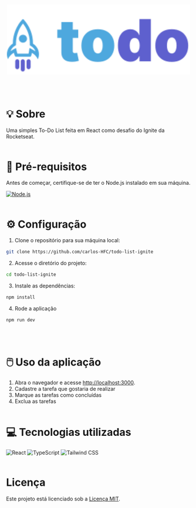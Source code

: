 <p align="center">
  <img src="src/assets/logo.svg" width="500" />
</p>
<br/><br/>

# :bulb: Sobre

Uma simples To-Do List feita em React como desafio do Ignite da Rocketseat.
<br/><br/>

# :page_with_curl: Pré-requisitos

Antes de começar, certifique-se de ter o Node.js instalado em sua máquina.

<a href="https://nodejs.org">
  <img width="50" src="https://user-images.githubusercontent.com/25181517/183568594-85e280a7-0d7e-4d1a-9028-c8c2209e073c.png" alt="Node.js" title="Node.js"/>
</a>
<br/><br/>

# :gear: Configuração

1. Clone o repositório para sua máquina local:

```bash
git clone https://github.com/carlos-HFC/todo-list-ignite
```

2. Acesse o diretório do projeto:

```bash
cd todo-list-ignite
```

3. Instale as dependências:

```bash
npm install
```

4. Rode a aplicação

```bash
npm run dev
```
<br/><br/>

# :computer_mouse: Uso da aplicação

1. Abra o navegador e acesse [http://localhost:3000](http://localhost:3000).
2. Cadastre a tarefa que gostaria de realizar
3. Marque as tarefas como concluídas
4. Exclua as tarefas
<br/><br/>

# :computer: Tecnologias utilizadas

<img width="50" src="https://user-images.githubusercontent.com/25181517/183897015-94a058a6-b86e-4e42-a37f-bf92061753e5.png" alt="React" title="React"/>
<img width="50" src="https://user-images.githubusercontent.com/25181517/183890598-19a0ac2d-e88a-4005-a8df-1ee36782fde1.png" alt="TypeScript" title="TypeScript"/>
<img width="50" src="https://user-images.githubusercontent.com/25181517/202896760-337261ed-ee92-4979-84c4-d4b829c7355d.png" alt="Tailwind CSS" title="Tailwind CSS"/>
<br/><br/>

# Licença

Este projeto está licenciado sob a [Licença MIT](LICENSE).